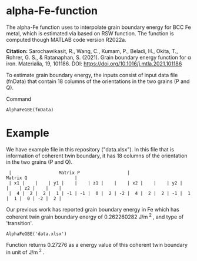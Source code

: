 # alpha-Fe-function

The alpha-Fe function uses to interpolate grain boundary energy for BCC Fe metal, which is estimated via based on RSW function.
The function is computed though MATLAB code version R2022a.

<B> Citation:</B> Sarochawikasit, R., Wang, C., Kumam, P., Beladi, H., Okita, T., Rohrer, G. S., & Ratanaphan, S. (2021). Grain boundary energy function for α iron. Materialia, 19, 101186. DOI: https://doi.org/10.1016/j.mtla.2021.101186

To estimate grain boundary energy, the inputs consist of input data file (fnData) that contain 18 columns of the orientations in the two grains (P and Q).


Command 
```
AlphaFeGBE(fnData)
```

# Example
We have example file in this repository ("data.xlsx").
In this file that is information of coherent twin boundary, it has 18 columns of the orientation in the two grains (P and Q).

     |                  Matrix P                  |                  Matrix Q                  |
     | x1 |    |    | y1 |    |    | z1 |    |    | x2 |    |    | y2 |    |    | z2 |    |    |
     |  4 |  2 |  2 |  1 | -1 | -1 |  0 |  2 | -2 |  4 |  2 |  2 | -1 |  1 |  1 |  0 | -2 |  2 |

Our previous work has reported grain boundary energy in Fe which has coherent twin grain boundary energy of 0.262260282 J/m<sup> 2 </sup>, and type of 'transition'.

```
AlphaFeGBE('data.xlsx')
```

Function returns 0.27276 as a energy value of this coherent twin boundary in unit of J/m<sup> 2 </sup>.
